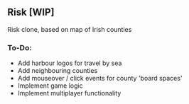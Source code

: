 ## Risk [WIP]
Risk clone, based on map of Irish counties

### To-Do:
- Add harbour logos for travel by sea
- Add neighbouring counties
- Add mouseover / click events for county 'board spaces'
- Implement game logic
- Implement multiplayer functionality
